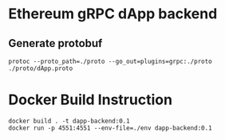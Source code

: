 # Ethereum gRPC dApp backend
## Generate protobuf
```
protoc --proto_path=./proto --go_out=plugins=grpc:./proto ./proto/dApp.proto
```

# Docker Build Instruction

```
docker build . -t dapp-backend:0.1
docker run -p 4551:4551 --env-file=./env dapp-backend:0.1
```